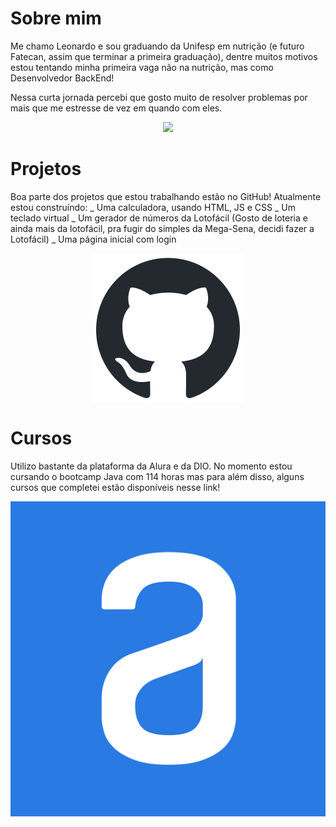 # Sobre mim

Me chamo Leonardo e sou graduando da Unifesp em nutrição (e futuro Fatecan, assim que terminar a primeira graduação),
dentre muitos motivos estou tentando minha primeira vaga não na nutrição, mas como Desenvolvedor BackEnd!

Nessa curta jornada percebi que gosto muito de resolver problemas por mais que me estresse de vez em quando com eles.

<center>
    <img width="500cm" src="https://github-readme-stats.vercel.app/api/top-langs/?username=leonardosf98&theme=midnight-purple&show_icons=true&hide_title=true">
</center>

# Projetos

Boa parte dos projetos que estou trabalhando estão no GitHub! Atualmente estou construíndo:
_ Uma calculadora, usando HTML, JS e CSS
_ Um teclado virtual
_ Um gerador de números da Lotofácil (Gosto de loteria e ainda mais da lotofácil, pra fugir do simples da Mega-Sena,
decidi fazer a Lotofácil)
_ Uma página inicial com login

<center>
        <a href="https://github.com/leonardosf98"></a><img src="assets/github-mark.png" align="center"
            alt="Logotipo do gato do github" a>
</center>

# Cursos

Utilizo bastante da plataforma da Alura e da DIO. No momento estou cursando o bootcamp Java com 114 horas mas para além
disso, alguns cursos que completei estão disponíveis nesse link!

<center>
     <a href="https://cursos.alura.com.br/user/leonardo-f98"></a> <img src="assets/alura.png" align="center" alt="Logotipo Alura">
</center>
